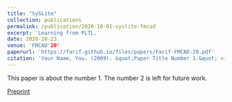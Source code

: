 ```yaml
---
title: "SySLite"
collection: publications
permalink: /publication/2020-10-01-syslite-fmcad
excerpt: 'Learning from PLTL.'
date: 2020-10-23
venue: 'FMCAD'20'
paperurl: 'https://farif.github.io/files/papers/Farif-FMCAD-20.pdf'
citation: 'Your Name, You. (2009). &quot;Paper Title Number 1.&quot; <i>Journal 1</i>. 1(1).'
---
```

This paper is about the number 1. The number 2 is left for future work.

[Preprint](http://farif.github.io/files/papers/Farif-FMCAD-20.pdf)
